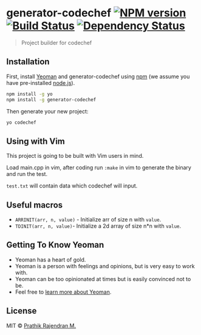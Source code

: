 # generator-codechef [![NPM version][npm-image]][npm-url] [![Build Status][travis-image]][travis-url] [![Dependency Status][daviddm-image]][daviddm-url]
> Project builder for codechef

## Installation

First, install [Yeoman](http://yeoman.io) and generator-codechef using [npm](https://www.npmjs.com/) (we assume you have pre-installed [node.js](https://nodejs.org/)).

```bash
npm install -g yo
npm install -g generator-codechef
```

Then generate your new project:

```bash
yo codechef
```

## Using with Vim

This project is going to be built with Vim users in mind.

Load main.cpp in vim, after coding run `:make` in vim to generate the binary
and run the test.

`test.txt` will contain data which codechef will input.

## Useful macros

* `ARRINIT(arr, n, value)` - Initialize arr of size n with `value`.
* `TDINIT(arr, n, value)`- Initialize a 2d array of size n*n with `value`.
 
## Getting To Know Yeoman

 * Yeoman has a heart of gold.
 * Yeoman is a person with feelings and opinions, but is very easy to work with.
 * Yeoman can be too opinionated at times but is easily convinced not to be.
 * Feel free to [learn more about Yeoman](http://yeoman.io/).

## License

MIT © [Prathik Rajendran M.]()


[npm-image]: https://badge.fury.io/js/generator-codechef.svg
[npm-url]: https://npmjs.org/package/generator-codechef
[travis-image]: https://travis-ci.org/prathik/generator-codechef.svg?branch=master
[travis-url]: https://travis-ci.org/prathik/generator-codechef
[daviddm-image]: https://david-dm.org/prathik/generator-codechef.svg?theme=shields.io
[daviddm-url]: https://david-dm.org/prathik/generator-codechef
